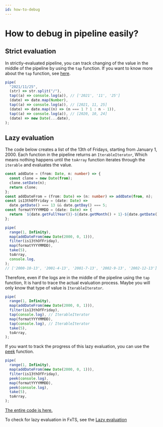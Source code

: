 ```yaml
---
id: how-to-debug
---
```


# How to debug in pipeline easily?

## Strict evaluation

In strictly-evaluated pipeline, you can track changing of the value in the middle of the pipeline by using the `tap` function.
If you want to know more about the `tap` function, see [here](https://fxts.dev/docs/tap).

```typescript
pipe(
  "2021/11/25",
  (str) => str.split("/"),
  tap((a) => console.log(a)), // ['2021', '11', '25']
  (date) => date.map(Number),
  tap((a) => console.log(a)), // [2021, 11, 25]
  (date) => date.map((n) => (n === 1 ? 1 : n - 1)),
  tap((a) => console.log(a)), // [2020, 10, 24]
  (date) => new Date(...date),
);
```

## Lazy evaluation

The code below creates a list of the 13th of Fridays, starting from January 1, 2000. Each function in the pipeline returns an `IterableIterator`, Which means nothing happens until the `toArray` function iterates through the `iterable` and evaluates the value.

```typescript
const addDate = (from: Date, n: number) => {
  const clone = new Date(from);
  clone.setDate(n);
  return clone;
};
const addDateFrom = (from: Date) => (n: number) => addDate(from, n);
const is13thOfFriday = (date: Date) =>
  date.getDate() === 13 && date.getDay() === 5;
const formatYYYYMMDD = (date: Date) => {
  return `${date.getFullYear()}-${date.getMonth() + 1}-${date.getDate()}`;
};

pipe(
  range(1, Infinity),
  map(addDateFrom(new Date(2000, 0, 1))),
  filter(is13thOfFriday),
  map(formatYYYYMMDD),
  take(5),
  toArray,
  console.log,
);
// ['2000-10-13', '2001-4-13', '2001-7-13', '2002-9-13', '2002-12-13']
```

Therefore, even if the logs are in the middle of the pipeline using the `tap` function, It is hard to trace the actual evaluation process. Maybe you will only know that type of value is `IterableIterator`.

```typescript
pipe(
  range(1, Infinity),
  map(addDateFrom(new Date(2000, 0, 1))),
  filter(is13thOfFriday),
  tap(console.log), // IterableIterator
  map(formatYYYYMMDD),
  tap(console.log), // IterableIterator
  take(5),
  toArray,
);
```

If you want to track the progress of this lazy evaluation, you can use the [peek](https://fxts.dev/docs/peek) function.

```typescript
pipe(
  range(1, Infinity),
  map(addDateFrom(new Date(2000, 0, 1))),
  filter(is13thOfFriday),
  peek(console.log),
  map(formatYYYYMMDD),
  peek(console.log),
  take(5),
  toArray,
);
```

[The entire code is here.](https://codesandbox.io/s/how-to-debug-t2tmb?file=/src/index.ts)

To check for lazy evaluation in FxTS, see the [Lazy evaluation](https://fxts.dev/docs/lazy-evaluation)
